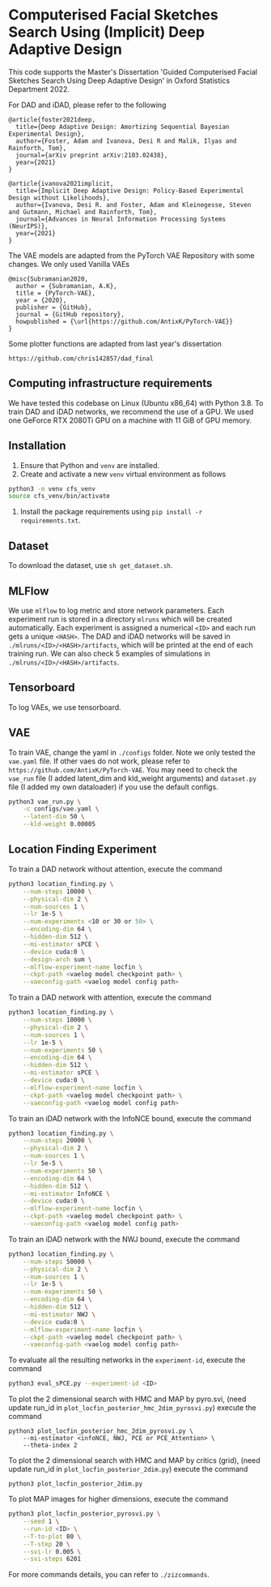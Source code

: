 # Computerised Facial Sketches Search Using (Implicit) Deep Adaptive Design
This code supports the Master's Dissertation 'Guided Computerised Facial Sketches Search Using Deep Adaptive Design' in Oxford Statistics Department 2022.

For DAD and iDAD, please refer to the following

```
@article{foster2021deep,
  title={Deep Adaptive Design: Amortizing Sequential Bayesian Experimental Design},
  author={Foster, Adam and Ivanova, Desi R and Malik, Ilyas and Rainforth, Tom},
  journal={arXiv preprint arXiv:2103.02438},
  year={2021}
}
```

```
@article{ivanova2021implicit,
  title={Implicit Deep Adaptive Design: Policy-Based Experimental Design without Likelihoods},
  author={Ivanova, Desi R. and Foster, Adam and Kleinegesse, Steven and Gutmann, Michael and Rainforth, Tom},
  journal={Advances in Neural Information Processing Systems (NeurIPS)},
  year={2021}
}
```

The VAE models are adapted from the PyTorch VAE Repository with some changes. We only used Vanilla VAEs

```
@misc{Subramanian2020,
  author = {Subramanian, A.K},
  title = {PyTorch-VAE},
  year = {2020},
  publisher = {GitHub},
  journal = {GitHub repository},
  howpublished = {\url{https://github.com/AntixK/PyTorch-VAE}}
}
```

Some plotter functions are adapted from last year's dissertation

```
https://github.com/chris142857/dad_final
```


## Computing infrastructure requirements
We have tested this codebase on Linux (Ubuntu x86_64) with Python 3.8.
To train DAD and iDAD networks, we recommend the use of a GPU. We used one GeForce RTX 2080Ti GPU on a machine with 11 GiB of GPU memory.

## Installation
1. Ensure that Python and `venv` are installed.
1. Create and activate a new `venv` virtual environment as follows
```bash
python3 -m venv cfs_venv
source cfs_venv/bin/activate
```
1. Install the package requirements using `pip install -r requirements.txt`.

## Dataset
To download the dataset, use `sh get_dataset.sh`.

## MLFlow
We use `mlflow` to log metric and store network parameters. Each experiment run is stored in
a directory `mlruns` which will be created automatically. Each experiment is assigned a
numerical `<ID>` and each run gets a unique `<HASH>`. The DAD and iDAD networks will be saved in
`./mlruns/<ID>/<HASH>/artifacts`, which will be printed at the end of each training run. 
We can also check 5 examples of simulations in `./mlruns/<ID>/<HASH>/artifacts`.

## Tensorboard
To log VAEs, we use tensorboard.

## VAE
To train VAE, change the yaml in `./configs` folder. Note we only tested the `vae.yaml` file. 
If other vaes do not work, please refer to `https://github.com/AntixK/PyTorch-VAE`. 
You may need to check the `vae_run` file (I added latent_dim and kld_weight arguments) 
and `dataset.py` file (I added my own dataloader) if you use the default configs.
```bash
python3 vae_run.py \
    -c configs/vae.yaml \
    --latent-dim 50 \
    --kld-weight 0.00005
```

## Location Finding Experiment

To train a DAD network without attention, execute the command
```bash
python3 location_finding.py \
    --num-steps 10000 \
    --physical-dim 2 \
    --num-sources 1 \
    --lr 1e-5 \
    --num-experiments <10 or 30 or 50> \
    --encoding-dim 64 \
    --hidden-dim 512 \
    --mi-estimator sPCE \
    --device cuda:0 \
    --design-arch sum \
    --mlflow-experiment-name locfin \
    --ckpt-path <vaelog model checkpoint path> \
    --vaeconfig-path <vaelog model config path>
```

To train a DAD network with attention, execute the command
```bash
python3 location_finding.py \
    --num-steps 10000 \
    --physical-dim 2 \
    --num-sources 1 \
    --lr 1e-5 \
    --num-experiments 50 \
    --encoding-dim 64 \
    --hidden-dim 512 \
    --mi-estimator sPCE \
    --device cuda:0 \
    --mlflow-experiment-name locfin \
    --ckpt-path <vaelog model checkpoint path> \
    --vaeconfig-path <vaelog model config path>
```

To train an iDAD network with the InfoNCE bound, execute the command
```bash
python3 location_finding.py \
    --num-steps 20000 \
    --physical-dim 2 \
    --num-sources 1 \
    --lr 5e-5 \
    --num-experiments 50 \
    --encoding-dim 64 \
    --hidden-dim 512 \
    --mi-estimator InfoNCE \
    --device cuda:0 \
    --mlflow-experiment-name locfin \
    --ckpt-path <vaelog model checkpoint path> \
    --vaeconfig-path <vaelog model config path>
```

To train an iDAD network with the NWJ bound, execute the command
```bash
python3 location_finding.py \
    --num-steps 50000 \
    --physical-dim 2 \
    --num-sources 1 \
    --lr 1e-5 \
    --num-experiments 50 \
    --encoding-dim 64 \
    --hidden-dim 512 \
    --mi-estimator NWJ \
    --device cuda:0 \
    --mlflow-experiment-name locfin \
    --ckpt-path <vaelog model checkpoint path> \
    --vaeconfig-path <vaelog model config path>
```

To evaluate all the resulting networks in the `experiment-id`, execute the command
```bash
python3 eval_sPCE.py --experiment-id <ID>
```

To plot the 2 dimensional search with HMC and MAP by pyro.svi, (need update run_id in `plot_locfin_posterior_hmc_2dim_pyrosvi.py`) execute the command
```
python3 plot_locfin_posterior_hmc_2dim_pyrosvi.py \
    --mi-estimator <infoNCE, NWJ, PCE or PCE_Attention> \
    --theta-index 2
```

To plot the 2 dimensional search with HMC and MAP by critics (grid), (need update run_id in `plot_locfin_posterior_2dim.py`) execute the command
```
python3 plot_locfin_posterior_2dim.py 
```

To plot MAP images for higher dimensions, execute the command
```bash
python3 plot_locfin_posterior_pyrosvi.py \
    --seed 1 \
    --run-id <ID> \
    --T-to-plot 80 \
    --T-step 20 \
    --svi-lr 0.005 \
    --svi-steps 6201
```

For more commands details, you can refer to `./zizcommands`.
